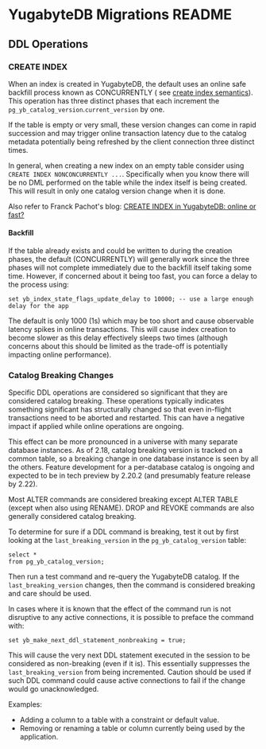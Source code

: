 # YugabyteDB Migrations README

## DDL Operations

### CREATE INDEX

When an index is created in YugabyteDB, the default uses an online safe backfill
process known as CONCURRENTLY (
see [create index semantics](https://docs.yugabyte.com/preview/api/ysql/the-sql-language/statements/ddl_create_index/#semantics)).
This operation has three distinct phases that each increment the
`pg_yb_catalog_version`.`current_version` by one.

If the table is empty or very small, these version changes can come in rapid succession
and may trigger online transaction latency due to the catalog metadata potentially being
refreshed by the client connection three distinct times.

In general, when creating a new index on an empty table consider using `CREATE INDEX
NONCONCURRENTLY ...`. Specifically when you know there will be no DML performed on the
table while the index itself is being created. This will result in only one catalog
version change when it is done.

Also refer to Franck Pachot's
blog: [CREATE INDEX in YugabyteDB: online or fast?](https://dev.to/yugabyte/create-index-in-yugabytedb-online-or-fast-2dl3)

#### Backfill

If the table already exists and could be written to during the creation phases, the
default (CONCURRENTLY) will generally work since the three phases will not complete
immediately due to the backfill itself taking some time. However, if concerned about
it being too fast, you can force a delay to the process using:

```postgresql
set yb_index_state_flags_update_delay to 10000; -- use a large enough delay for the app
```

The default is only 1000 (1s) which may be too short and cause observable latency spikes
in online transactions. This will cause index creation to become slower as this delay
effectively sleeps two times (although concerns about this should be limited as the
trade-off is potentially impacting online performance).

### Catalog Breaking Changes

Specific DDL operations are considered so significant that they are considered catalog
breaking. These operations typically indicates something significant has structurally
changed so that even in-flight transactions need to be aborted and restarted. This can
have a negative impact if applied while online operations are ongoing.

This effect can be more pronounced in a universe with many separate database instances.
As of 2.18, catalog breaking version is tracked on a common table, so a breaking change
in one database instance is seen by all the others. Feature development for a
per-database catalog is ongoing and expected to be in tech preview by 2.20.2 (and
presumably feature release by 2.22).

Most ALTER commands are considered breaking except ALTER TABLE (except when also using
RENAME). DROP and REVOKE commands are also generally considered catalog breaking.

To determine for sure if a DDL command is breaking, test it out by first looking at the
`last_breaking_version` in the `pg_yb_catalog_version` table:

```postgresql
select *
from pg_yb_catalog_version;
```

Then run a test command and re-query the YugabyteDB catalog. If the `last_breaking_version`
changes, then the command is considered breaking and care should be used.

In cases where it is known that the effect of the command run is not disruptive to any active
connections, it is possible to preface the command with:

```postgresql
set yb_make_next_ddl_statement_nonbreaking = true;
```

This will cause the very next DDL statement executed in the session to be considered as
non-breaking (even if it is). This essentially suppresses the `last_breaking_version`
from being incremented. Caution should be used if such DDL command could cause
active connections to fail if the change would go unacknowledged.

Examples:

- Adding a column to a table with a constraint or default value.
- Removing or renaming a table or column currently being used by the application.
